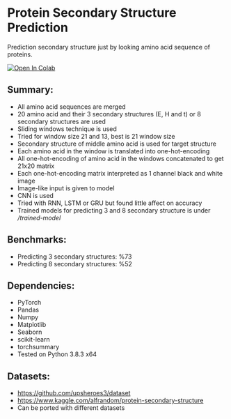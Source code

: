# Protein Secondary Structure Prediction
Prediction secondary structure just by looking amino acid sequence of proteins.

[![Open In Colab](https://colab.research.google.com/assets/colab-badge.svg)](https://colab.research.google.com/github/perought/protein-ss-prediction/blob/master/protein_ss_prediction.ipynb)

## Summary: ##
* All amino acid sequences are merged
* 20 amino acid and their 3 secondary structures (E, H and t) or 8 secondary structures are used
* Sliding windows technique is used
* Tried for window size 21 and 13, best is 21 window size
* Secondary structure of middle amino acid is used for target structure
* Each amino acid in the window is translated into one-hot-encoding
* All one-hot-encoding of amino acid in the windows concatenated to get 21x20 matrix
* Each one-hot-encoding matrix interpreted as 1 channel black and white image
* Image-like input is given to model
* CNN is used
* Tried with RNN, LSTM or GRU but found little affect on accuracy 
* Trained models for predicting 3 and 8 secondary structure is under _/trained-model_ 

## Benchmarks: ##
* Predicting 3 secondary structures: %73
* Predicting 8 secondary structures: %52

## Dependencies: ##
* PyTorch
* Pandas
* Numpy
* Matplotlib
* Seaborn
* scikit-learn
* torchsummary
* Tested on Python 3.8.3 x64

## Datasets: ##
* https://github.com/upsheroes3/dataset
* https://www.kaggle.com/alfrandom/protein-secondary-structure
* Can be ported with different datasets
